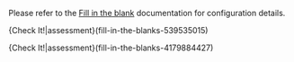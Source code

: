 Please refer to the [Fill in the blank](https://codio.com/docs/content/authoring/assessments/assessments-fitb/) documentation for configuration details.


{Check It!|assessment}(fill-in-the-blanks-539535015)

{Check It!|assessment}(fill-in-the-blanks-4179884427)
